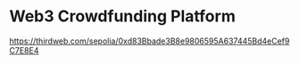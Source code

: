 # Web3 Crowdfunding Platform

https://thirdweb.com/sepolia/0xd83Bbade3B8e9806595A637445Bd4eCef9C7E8E4
